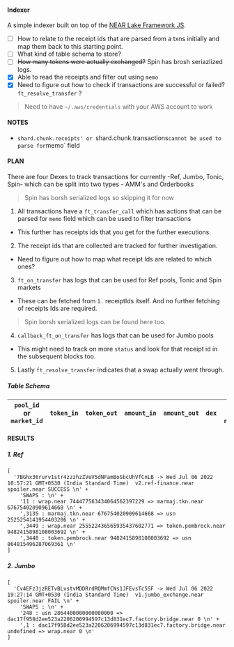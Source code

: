 #### Indexer

A simple indexer built on top of the [NEAR Lake Framework JS](https://github.com/near/near-lake-framework-js).

- [ ] How to relate to the receipt ids that are parsed from a txns initially and map them back to this starting point.
- [ ] What kind of table schema to store?
- [ ] ~~How many tokens were actually exchanged?~~ Spin has brosh seriazlized logs.
- [x] Able to read the receipts and filter out using `memo`
- [x] Need to figure out how to check if transactions are successful or failed? `ft_resolve_transfer` ?

> Need to have `~/.aws/credentials` with your AWS account to work

#### NOTES

- `shard.chunk.receipts' or `shard.chunk.transactions`cannot be used to parse for`memo` field


#### PLAN

There are four Dexes to track transactions for currently -Ref, Jumbo, Tonic, Spin- which can be split into two types - AMM's and Orderbooks

> Spin has borsh serialized logs so skipping it for now

1. All transactions have a `ft_transfer_call` which has actions that can be parsed for `memo` field which can be used to filter transactions
 - This further has receipts ids that you get for the further executions.

2. The receipt ids that are collected are tracked for further investigation. 
 - Need to figure out how to map what receipt Ids are related to which ones? 

3. `ft_on_transfer` has logs that can be used for Ref pools, Tonic and Spin markets
 - These can be fetched from `1.` receiptIds itself. And no further fetching of receipts Ids are required.

> Spin borsh serialized logs can be found here too.

4. `callback_ft_on_transfer` has logs that can be used for Jumbo pools
  - This might need to track on more `status` and look for that receipt id in the subsequent blocks too.

5. Lastly `ft_resolve_transfer` indicates that a swap actually went through.

##### Table Schema

| `pool_id` or `market_id` | `token_in` | `token_out` | `amount_in` | `amount_out` | `dex` | `txn_hash` or `receipt_id` |
| ------------------------ | ---------  | ----------  | ----------  | -----------  | ----  |  -----------------------   |


#### RESULTS

##### 1. Ref

```
[
  '7BGhx36rurv1str4zzzhzZVeV5dNFamBoSbcUhVfCnLB -> Wed Jul 06 2022 10:57:21 GMT+0530 (India Standard Time)  v2.ref-finance.near spoiler.near SUCCESS \n' +
    'SWAPS : \n' +
    '11 : wrap.near 744477563434064562397229 => marmaj.tkn.near 676754020909614668 \n' +
    ',3135 : marmaj.tkn.near 676754020909614668 => usn 2525254141954403206 \n' +
    ',3449 : wrap.near 255522436565935437602771 => token.pembrock.near 9482415898108003692 \n' +
    ',3448 : token.pembrock.near 9482415898108003692 => usn 864815496287069361 \n'
]
```

##### 2. Jumbo

```
[
  'Cv4EFz3jzRETvBLvstvMDDRrdRQMmfCNs1JFEvsTc5SF -> Wed Jul 06 2022 19:27:14 GMT+0530 (India Standard Time)  v1.jumbo_exchange.near spoiler.near FAIL \n' +
    'SWAPS : \n' +
    '248 : usn 2864400000000000000 => dac17f958d2ee523a2206206994597c13d831ec7.factory.bridge.near 0 \n' +
    ',1 : dac17f958d2ee523a2206206994597c13d831ec7.factory.bridge.near undefined => wrap.near 0 \n'
]
```